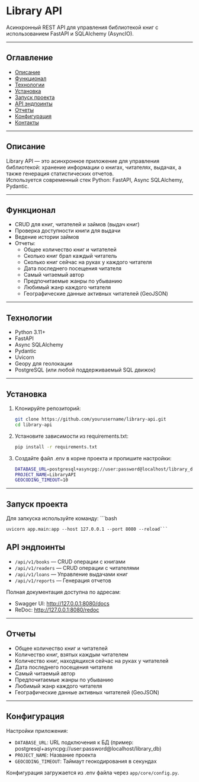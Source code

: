 # Library API

Асинхронный REST API для управления библиотекой книг с использованием FastAPI и SQLAlchemy (AsyncIO).

---

## Оглавление

- [Описание](#описание)  
- [Функционал](#функционал)  
- [Технологии](#технологии)  
- [Установка](#установка)  
- [Запуск проекта](#запуск-проекта)  
- [API эндпоинты](#api-эндпоинты)  
- [Отчеты](#отчеты)  
- [Конфигурация](#конфигурация)  
- [Контакты](#контакты)  

---

## Описание

Library API — это асинхронное приложение для управления библиотекой: хранение информации о книгах, читателях, выдачах, а также генерация статистических отчетов.  
Используется современный стек Python: FastAPI, Async SQLAlchemy, Pydantic.

---

## Функционал

- CRUD для книг, читателей и займов (выдач книг)  
- Проверка доступности книги для выдачи  
- Ведение истории займов  
- Отчеты:  
  - Общее количество книг и читателей  
  - Сколько книг брал каждый читатель  
  - Сколько книг сейчас на руках у каждого читателя  
  - Дата последнего посещения читателя  
  - Самый читаемый автор  
  - Предпочитаемые жанры по убыванию  
  - Любимый жанр каждого читателя  
  - Географические данные активных читателей (GeoJSON)  

---

## Технологии

- Python 3.11+  
- FastAPI  
- Async SQLAlchemy  
- Pydantic  
- Uvicorn  
- Geopy для геолокации  
- PostgreSQL (или любой поддерживаемый SQL движок)  

---

## Установка

1. Клонируйте репозиторий:

   ```bash
   git clone https://github.com/yourusername/library-api.git
   cd library-api
2. Установите зависимости из requirements.txt:
   ```bash
   pip install -r requirements.txt
3. Создайте файл .env в корне проекта и пропишите настройки:
    ```bash
    DATABASE_URL=postgresql+asyncpg://user:password@localhost/library_db
    PROJECT_NAME=LibraryAPI
    GEOCODING_TIMEOUT=10

---

## Запуск проекта

Для запкуска используйте команду:
    ```bash
    
    uvicorn app.main:app --host 127.0.0.1 --port 8080 --reload```

## API эндпоинты

- `/api/v1/books` — CRUD операции с книгами
- `/api/v1/readers` — CRUD операции с читателями
- `/api/v1/loans` — Управление выдачами книг
- `/api/v1/reports` — Генерация отчетов

Полная документация доступна по адресам:
- Swagger UI: http://127.0.0.1:8080/docs
- ReDoc: http://127.0.0.1:8080/redoc

---

## Отчеты

- Общее количество книг и читателей
- Количество книг, взятых каждым читателем
- Количество книг, находящихся сейчас на руках у читателей
- Дата последнего посещения читателя
- Самый читаемый автор
- Предпочитаемые жанры по убыванию
- Любимый жанр каждого читателя
- Географические данные активных читателей (GeoJSON)

---

## Конфигурация

Настройки приложения:
- `DATABASE_URL`: URL подключения к БД (пример: postgresql+asyncpg://user:password@localhost/library_db)
- `PROJECT_NAME`: Название проекта
- `GEOCODING_TIMEOUT`: Таймаут геокодирования в секундах

Конфигурация загружается из .env файла через `app/core/config.py`.


